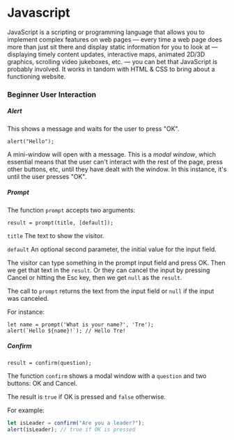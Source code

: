 # Javascript

JavaScript is a scripting or programming language that allows you to implement complex features on web pages — every time a web page does more than just sit there and display static information for you to look at — displaying timely content updates, interactive maps, animated 2D/3D graphics, scrolling video jukeboxes, etc. — you can bet that JavaScript is probably involved. It works in tandom with HTML & CSS to bring about a functioning website.

### Beginner User Interaction

##### Alert

This shows a message and waits for the user to press "OK".

`alert("Hello");`

A mini-window will open with a message. This is a *modal window*, which essential means that the user can't interact with the rest of the page, press other buttons, etc, until they have dealt with the window. In this instance, it's until the user presses "OK".

##### Prompt

The function `prompt` accepts two arguments:

`result = prompt(title, [default]);`

`title`
The text to show the visitor.

`default`
An optional second parameter, the initial value for the input field.

The visitor can type something in the prompt input field and press OK. Then we get that text in the `result`. Or they can cancel the input by pressing Cancel or hitting the Esc key, then we get `null` as the `result`.

The call to `prompt` returns the text from the input field or `null` if the input was canceled.

For instance:

```
let name = prompt('What is your name?', 'Tre');
alert(`Hello ${name}!`); // Hello Tre!

```

##### Confirm

`result = confirm(question);`

The function `confirm` shows a modal window with a `question` and two buttons: OK and Cancel.

The result is `true` if OK is pressed and `false` otherwise.

For example:

```JavaScript
let isLeader = confirm("Are you a leader?");
alert(isLeader); // true if OK is pressed

```

